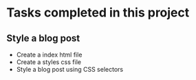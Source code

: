 # Tasks completed in this project

## Style a blog post

- Create a index html file
- Create a styles css file
- Style a blog post using CSS selectors